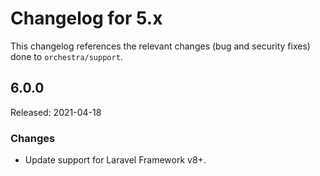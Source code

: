 # Changelog for 5.x

This changelog references the relevant changes (bug and security fixes) done to `orchestra/support`.

## 6.0.0

Released: 2021-04-18

### Changes

* Update support for Laravel Framework v8+.
